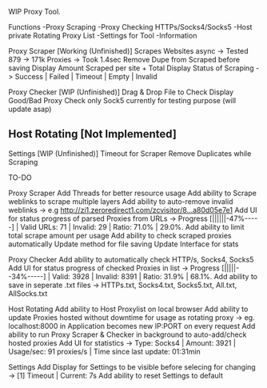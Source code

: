 WIP Proxy Tool.

Functions
-Proxy Scraping
-Proxy Checking HTTPs/Socks4/Socks5
-Host private Rotating Proxy List
-Settings for Tool
-Information

Proxy Scraper [Working (Unfinished)]
Scrapes Websites async -> Tested 879 -> 171k Proxies -> Took 1.4sec
Remove Dupe from Scraped before saving
Display Amount Scraped per site + Total
Display Status of Scraping -> Success | Failed | Timeout | Empty | Invalid

Proxy Checker [WIP (Unfinished)]
Drag & Drop File to Check
Display Good/Bad Proxy
Check only Sock5 currently for testing purpose (will update asap)

Host Rotating [Not Implemented]
-

Settings [WIP (Unfinished)]
Timeout for Scraper
Remove Duplicates while Scraping


TO-DO

Proxy Scraper
Add Threads for better resource usage
Add ability to Scrape weblinks to scrape multiple layers
Add ability to auto-remove invalid weblinks -> e.g http://zi1.zeroredirect1.com/zcvisitor/8...a80d05e7e1
Add UI for status progress of parsed Proxies from URLs -> Progress [||||||-47%-----] | Valid URLs: 71 | Invalid: 29 | Ratio: 71.0% | 29.0%.
Add ability to limit total scrape amount per usage
Add ability to check scraped proxies automatically
Update method for file saving
Update Interface for stats

Proxy Checker
Add ability to automatically check HTTP/s, Socks4, Socks5
Add UI for status progress of checked Proxies in list -> Progress [|||||--34%-----] | Valid: 3928 | Invalid: 8391 | Ratio: 31.9% | 68.1%.
Add ability to save in seperate .txt files -> HTTPs.txt, Socks4.txt, Socks5.txt, All.txt, AllSocks.txt

Host Rotating
Add ability to Host Proxylist on local browser
Add ability to update Proxies hosted without downtime for usage as rotating proxy -> eg. localhost:8000 in Application becomes new IP:PORT on every request
Add ability to run Proxy Scraper & Checker in background to auto-add/check hosted proxies
Add UI for statistics -> Type: Socks4 | Amount: 3921 | Usage/sec: 91 proxies/s | Time since last update: 01:31min

Settings
Add Display for Settings to be visible before selecing for changing -> [1] Timeout | Current: 7s
Add ability to reset Settings to default

 
